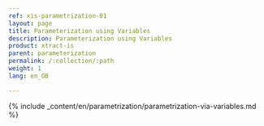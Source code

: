 ```yaml
---
ref: xis-parametrization-01
layout: page
title: Parameterization using Variables
description: Parameterization using Variables
product: xtract-is
parent: parameterization
permalink: /:collection/:path
weight: 1
lang: en_GB

---
```


{% include _content/en/parametrization/parametrization-via-variables.md  %}
